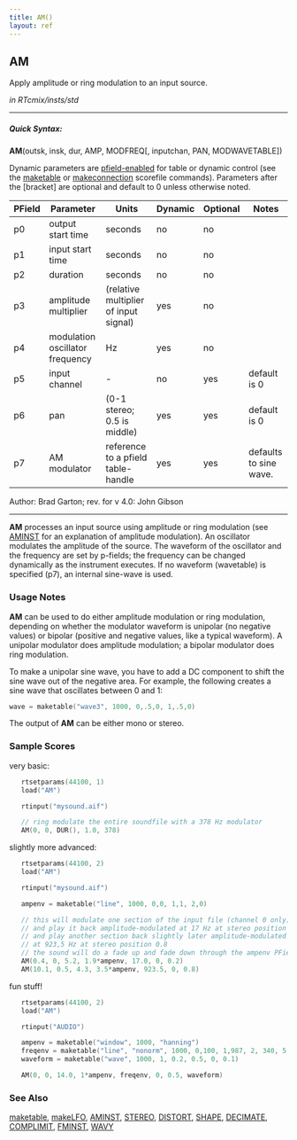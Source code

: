 ```yaml
---
title: AM()
layout: ref
---
```


## AM

Apply amplitude or ring modulation to an input source.

*in RTcmix/insts/std*  
  

-----

##### Quick Syntax:

**AM**(outsk, insk, dur, AMP, MODFREQ\[, inputchan, PAN, MODWAVETABLE\])

Dynamic parameters are [pfield-enabled](pfield-enabled.html) for
table or dynamic control (see the
[maketable](../scorefile/maketable.html) or
[makeconnection](../scorefile/makeconnection.html) scorefile
commands). Parameters after the \[bracket\] are optional and default to
0 unless otherwise noted.

PField	| Parameter | Units | Dynamic | Optional | Notes
------ | ------ | ------ | ------ | ------ | ------ |
p0 | output start time | seconds | no | no |
p1 | input start time | seconds | no | no |
p2 | duration | seconds | no | no |
p3 | amplitude multiplier | (relative multiplier of input signal) | yes | no |
p4 | modulation oscillator frequency | Hz | yes | no
p5 | input channel | - | no | yes | default is 0 |
p6 | pan | (0-1 stereo; 0.5 is middle) | yes | yes | default is 0
p7 | AM modulator | reference to a pfield table-handle | yes | yes | defaults to sine wave. |

   Author:  Brad Garton; rev. for v 4.0: John Gibson

-----

  
**AM** processes an input source using amplitude or ring modulation (see
[AMINST](AMINST.html) for an explanation of amplitude modulation). An
oscillator modulates the amplitude of the source. The waveform of the
oscillator and the frequency are set by p-fields; the frequency can be
changed dynamically as the instrument executes. If no waveform
(wavetable) is specified (p7), an internal sine-wave is used.

### Usage Notes

**AM** can be used to do either amplitude modulation or ring modulation,
depending on whether the modulator waveform is unipolar (no negative
values) or bipolar (positive and negative values, like a typical
waveform). A unipolar modulator does amplitude modulation; a bipolar
modulator does ring modulation.

To make a unipolar sine wave, you have to add a DC component to shift
the sine wave out of the negative area. For example, the following
creates a sine wave that oscillates between 0 and 1:

```cpp
wave = maketable("wave3", 1000, 0,.5,0, 1,.5,0)
```

The output of **AM** can be either mono or stereo.

### Sample Scores

very basic:

```cpp
   rtsetparams(44100, 1)
   load("AM")

   rtinput("mysound.aif")

   // ring modulate the entire soundfile with a 378 Hz modulator
   AM(0, 0, DUR(), 1.0, 378)
```

  
  
slightly more advanced:

```cpp
   rtsetparams(44100, 2)
   load("AM")

   rtinput("mysound.aif")

   ampenv = maketable("line", 1000, 0,0, 1,1, 2,0)

   // this will modulate one section of the input file (channel 0 only)
   // and play it back amplitude-modulated at 17 Hz at stereo position 0.2,
   // and play another section back slightly later amplitude-modulated
   // at 923,5 Hz at stereo position 0.8
   // the sound will do a fade up and fade down through the ampenv PField
   AM(0.4, 0, 5.2, 1.9*ampenv, 17.0, 0, 0.2)
   AM(10.1, 0.5, 4.3, 3.5*ampenv, 923.5, 0, 0.8)
```

  
  
fun stuff\!

```cpp
   rtsetparams(44100, 2)
   load("AM")

   rtinput("AUDIO")

   ampenv = maketable("window", 1000, "hanning")
   freqenv = maketable("line", "nonorm", 1000, 0,100, 1,987, 2, 340, 5, 777.9)
   waveform = maketable("wave", 1000, 1, 0.2, 0.5, 0, 0.1)

   AM(0, 0, 14.0, 1*ampenv, freqenv, 0, 0.5, waveform)
```

### See Also

[maketable](../scorefile/maketable.html),
[makeLFO](../scorefile/makeLFO.html), [AMINST](AMINST.html),
[STEREO](STEREO.html), [DISTORT](DISTORT.html), [SHAPE](SHAPE.html),
[DECIMATE](DECIMATE.html), [COMPLIMIT](COMPLIMIT.html),
[FMINST](FMINST.html), [WAVY](WAVY.html)
